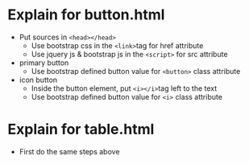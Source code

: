 # Explain for button.html
* Put sources in `<head></head>`
  - Use bootstrap css in the `<link>`tag for href attribute
  - Use jquery js & bootstrap js in the `<script>` for src attribute
* primary button 
  - Use bootstrap defined button value for `<button>` class attribute
* icon button
  - Inside the button element, put `<i></i>`tag left to the text
  - Use bootstrap defined button value for `<i>` class attribute

# Explain for table.html
* First do the same steps above
